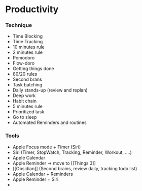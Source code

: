 # Productivity
### Technique
- Time Blocking
- Time Tracking
- 10 minutes rule
- 2 minutes rule
- Pomodoro
- Flow-doro
- Getting things done
- 80/20 rules
- Second brans
- Task batching
- Daily stands-up (review and replan)
- Deep work
- Habit chain
- 5 minutes rule
- Prioritized task
- Go to sleep 
- Automated Reminders and routines
### Tools
- Apple Focus mode + Timer (Siri)
- Siri (Timer, StopWatch, Tracking, Reminder, Workout, ....)
- Apple Calendar
- Apple Reminder -> move to [[Things 3]]
- [[Obsidian]] (Second brains, review daily, tracking todo list)
- Apple Calendar + Reminders
- Apple Reminder + Siri
- 